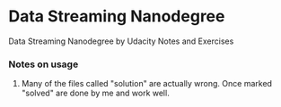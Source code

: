 # Data Streaming Nanodegree
Data Streaming Nanodegree by Udacity Notes and Exercises

### Notes on usage
1. Many of the files called "solution" are actually wrong. Once marked "solved" are done by me and work well.
